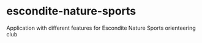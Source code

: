 # escondite-nature-sports
Application with different features for Escondite Nature Sports orienteering club
